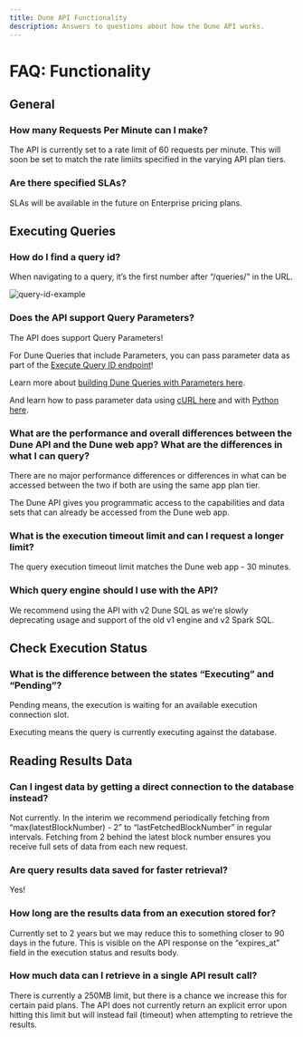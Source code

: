 ```yaml
---
title: Dune API Functionality
description: Answers to questions about how the Dune API works.
---
```

# FAQ: Functionality

## General

### How many Requests Per Minute can I make?

The API is currently set to a rate limit of 60 requests per minute. This will soon be set to match the rate limiits specified in the varying API plan tiers. 

### Are there specified SLAs?

SLAs will be available in the future on Enterprise pricing plans.

## Executing Queries

### How do I find a query id?

When navigating to a query, it’s the first number after “/queries/” in the URL.

![query-id-example](../images/query-id-example.jpg)

### Does the API support Query Parameters?

The API does support Query Parameters!

For Dune Queries that include Parameters, you can pass parameter data as part of the [Execute Query ID endpoint](../../api/api-reference/execute-query-id.md)!

Learn more about [building Dune Queries with Parameters here](../../app/queries/parameters.md).

And learn how to pass parameter data using [cURL here](../../api/api-reference/execute-query-id.md#curl-with-parameters) and with [Python here](../../api/quick-start/api-py.md#parameterized-queries).

### What are the performance and overall differences between the Dune API and the Dune web app? What are the differences in what I can query?

There are no major performance differences or differences in what can be accessed between the two if both are using the same app plan tier.

The Dune API gives you programmatic access to the capabilities and data sets that can already be accessed from the Dune web app.

### What is the execution timeout limit and can I request a longer limit?

The query execution timeout limit matches the Dune web app - 30 minutes.

### Which query engine should I use with the API?

We recommend using the API with v2 Dune SQL as we’re slowly deprecating usage and support of the old v1 engine and v2 Spark SQL.


## Check Execution Status

### What is the difference between the states “Executing” and “Pending”?

Pending means, the execution is waiting for an available execution connection slot.

Executing means the query is currently executing against the database.

## Reading Results Data

### Can I ingest data by getting a direct connection to the database instead?
    
Not currently. In the interim we recommend periodically fetching from “max(latestBlockNumber) - 2” to “lastFetchedBlockNumber” in regular intervals. Fetching from 2 behind the latest block number ensures you receive full sets of data from each new request.

### Are query results data saved for faster retrieval?
    
Yes!

### How long are the results data from an execution stored for?
    
Currently set to 2 years but we may reduce this to something closer to 90 days in the future. This is visible on the API response on the “expires_at” field in the execution status and results body.

### How much data can I retrieve in a single API result call?
    
There is currently a 250MB limit, but there is a chance we increase this for certain paid plans. The API does not currently return an explicit error upon hitting this limit but will instead fail (timeout) when attempting to retrieve the results.
